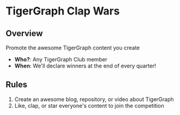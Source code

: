 # TigerGraph Clap Wars

## Overview

Promote the awesome TigerGraph content you create

- **Who?**: Any TigerGraph Club member
- **When**: We'll declare winners at the end of every quarter!

## Rules

1. Create an awesome blog, repository, or video about TigerGraph
1. Like, clap, or star everyone's content to join the competition

